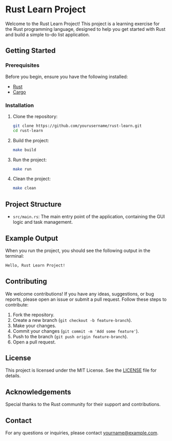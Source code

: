 # Rust Learn Project

Welcome to the Rust Learn Project! This project is a learning exercise for the Rust programming language, designed to help you get started with Rust and build a simple to-do list application.

## Getting Started

### Prerequisites

Before you begin, ensure you have the following installed:

- [Rust](https://www.rust-lang.org/tools/install)
- [Cargo](https://doc.rust-lang.org/cargo/getting-started/installation.html)

### Installation

1. Clone the repository:

    ```sh
    git clone https://github.com/yourusername/rust-learn.git
    cd rust-learn
    ```

2. Build the project:

    ```sh
    make build
    ```

3. Run the project:

    ```sh
    make run
    ```

4. Clean the project:

    ```sh
    make clean
    ```

## Project Structure

- `src/main.rs`: The main entry point of the application, containing the GUI logic and task management.

## Example Output

When you run the project, you should see the following output in the terminal:

```sh
Hello, Rust Learn Project!
```

## Contributing

We welcome contributions! If you have any ideas, suggestions, or bug reports, please open an issue or submit a pull request. Follow these steps to contribute:

1. Fork the repository.
2. Create a new branch (`git checkout -b feature-branch`).
3. Make your changes.
4. Commit your changes (`git commit -m 'Add some feature'`).
5. Push to the branch (`git push origin feature-branch`).
6. Open a pull request.

## License

This project is licensed under the MIT License. See the [LICENSE](LICENSE) file for details.

## Acknowledgements

Special thanks to the Rust community for their support and contributions.

## Contact

For any questions or inquiries, please contact [yourname@example.com](mailto:yourname@example.com).
